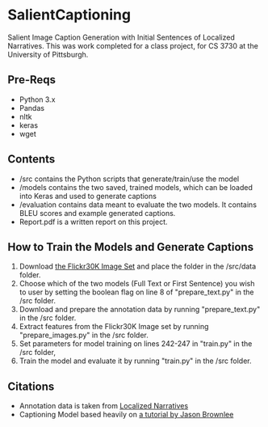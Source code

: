 # SalientCaptioning
Salient Image Caption Generation with Initial Sentences of Localized Narratives. This was work completed for a class project, for CS 3730 at the University of Pittsburgh.

## Pre-Reqs
- Python 3.x
- Pandas
- nltk
- keras
- wget

## Contents
- /src contains the Python scripts that generate/train/use the model
- /models contains the two saved, trained models, which can be loaded into Keras and used to generate captions
- /evaluation contains data meant to evaluate the two models. It contains BLEU scores and example generated captions.
- Report.pdf is a written report on this project.

## How to Train the Models and Generate Captions
1. Download [the Flickr30K Image Set](https://www.kaggle.com/hsankesara/flickr-image-dataset) and place the folder in the /src/data folder.
2. Choose which of the two models (Full Text or First Sentence) you wish to user by setting the boolean flag on line 8 of "prepare_text.py" in the /src folder.
3. Download and prepare the annotation data by running "prepare_text.py" in the /src folder.
4. Extract features from the Flickr30K Image set by running "prepare_images.py" in the /src folder.
5. Set parameters for model training on lines 242-247 in "train.py" in the /src folder,
6. Train the model and evaluate it by running "train.py" in the /src folder.

## Citations
- Annotation data is taken from [Localized Narratives](https://google.github.io/localized-narratives/)
- Captioning Model based heavily on [a tutorial by Jason Brownlee](https://machinelearningmastery.com/develop-a-caption-generation-model-in-keras/)
